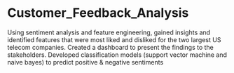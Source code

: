 # Customer_Feedback_Analysis
Using sentiment analysis and feature engineering, gained insights and identified features that were most liked and disliked for the two largest US telecom companies. Created a  dashboard to present the findings to the stakeholders. Developed classification models (support vector machine and naive bayes) to predict positive &amp; negative sentiments
